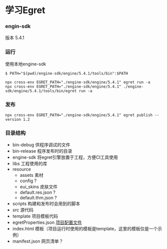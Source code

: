 # 学习Egret

### engin-sdk

版本 5.4.1


### 运行

使用本地engine-sdk

```
$ PATH="$(pwd)/engine-sdk/engine/5.4.1/tools/bin":$PATH
```


```
npx cross-env EGRET_PATH="./engine-sdk/engine/5.4.1" egret run -a
npx cross-env EGRET_PATH="./engine-sdk/engine/5.4.1" ./engine-sdk/engine/5.4.1/tools/bin/egret run -a 
```

### 发布

```
npx cross-env EGRET_PATH="./engine-sdk/engine/5.4.1" egret publish --version 1.2
```

### 目录结构

* bin-debug  供程序调试的文件
* bin-release 程序发布时的目录
* engine-sdk 将egret引擎放置于工程，方便CI工具使用
* libs       工程使用的库
* resource
    * assets 素材
    * config ?
    * eui_skins 皮肤文件
    * default.res.json ?
    * default.thm.json ?
* scripts 构建和发布时会用到的脚本
* src     源代码
* template 项目模板代码
* egretProperties.json [项目配置文件](https://docs.egret.com/engine/docs/projectConfig/configFile)
* index.html 模板（项目运行时使用的模板是template，这里的模板仅是一个示例）
* manifest.json  网页清单？
